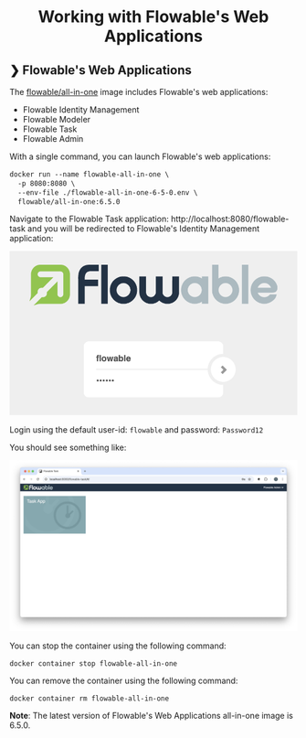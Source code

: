 <h1 align="center">Working with Flowable's Web Applications</h1>

## ❯ Flowable's Web Applications

The [flowable/all-in-one](https://hub.docker.com/r/flowable/all-in-one) image includes Flowable's web applications:
- Flowable Identity Management
- Flowable Modeler
- Flowable Task
- Flowable Admin

With a single command, you can launch Flowable's web applications:

```
docker run --name flowable-all-in-one \
  -p 8080:8080 \
  --env-file ./flowable-all-in-one-6-5-0.env \
  flowable/all-in-one:6.5.0
```

Navigate to the Flowable Task application: http://localhost:8080/flowable-task and you will be redirected to Flowable's 
Identity Management application:

<p align="center">
  <img src="./login.png" alt="Authentication Settings"/>
</p>

Login using the default user-id: `flowable` and password: `Password12`

You should see something like:

<p align="center">
  <img src="./flowable-task-landing-page.png" alt="Flowable Task landing page"/>
</p>

You can stop the container using the following command:

```
docker container stop flowable-all-in-one
```

You can remove the container using the following command:

```
docker container rm flowable-all-in-one
```

**Note**: The latest version of Flowable's Web Applications all-in-one image is 6.5.0.
